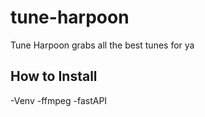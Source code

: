 # tune-harpoon

Tune Harpoon grabs all the best tunes for ya

## How to Install

-Venv
-ffmpeg
-fastAPI
